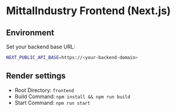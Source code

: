 
# MittalIndustry Frontend (Next.js)

## Environment
Set your backend base URL:
```bash
NEXT_PUBLIC_API_BASE=https://<your-backend-domain>
```

## Render settings
- Root Directory: `frontend`
- Build Command: `npm install && npm run build`
- Start Command: `npm run start`
